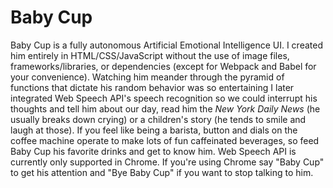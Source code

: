 # Baby Cup

Baby Cup is a fully autonomous Artificial Emotional Intelligence UI. I created him entirely in HTML/CSS/JavaScript without the use of image files, frameworks/libraries, or dependencies (except for Webpack and Babel for your convenience). Watching him meander through the pyramid of functions that dictate his random behavior was so entertaining I later integrated Web Speech API's speech recognition so we could interrupt his thoughts and tell him about our day, read him the *New York Daily News* (he usually breaks down crying) or a children's story (he tends to smile and laugh at those). If you feel like being a barista, button and dials on the coffee machine operate to make lots of fun caffeinated beverages, so feed Baby Cup his favorite drinks and get to know him. Web Speech API is currently only supported in Chrome. If you're using Chrome say "Baby Cup" to get his attention and "Bye Baby Cup" if you want to stop talking to him.
